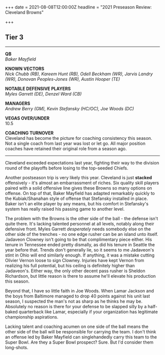 +++
date = 2021-08-08T12:00:00Z
headline = "2021 Preseason Review: Cleveland Browns"

+++
## Tier 3

***

**QB**  
_Baker Mayfield_

**KNOWN VECTORS**  
_Nick Chubb (RB), Kareem Hunt (RB), Odell Beckham (WR), Jarvis Landry (WR), Donovan Peoples-Jones (WR), Austin Hooper (TE)_

**NOTABLE DEFENSIVE PLAYERS**  
_Myles Garrett (DE), Denzel Ward (CB)_

**MANAGERS**  
_Andrew Berry (GM), Kevin Stefansky (HC/OC), Joe Woods (DC)_

**VEGAS OVER/UNDER**  
10\.5

**COACHING TURNOVER**  
Cleveland has become the picture for coaching consistency this season. Not a single coach from last year was lost or let go. All major position coaches have retained their original role from a season ago.

***

Cleveland exceeded expectations last year, fighting their way to the division round of the playoffs before losing to the top-seeded Chiefs.

Another postseason trip is very likely this year. Cleveland is just **stacked** offensively - it's almost an embarrassment of riches. Six quality skill players paired with a solid offensive line gives these Browns so many options on offense. On top of that, Baker Mayfield has adapted remarkably quickly to the Kubiak/Shanahan style of offense that Stefansky installed in place. Baker isn't an elite player by any means, but his comfort in Stefansky's system has really raised his passing game to another level. 

The problem with the Browns is the other side of the ball - the defense isn't quite there. It's lacking talented personnel at all levels, notably along their defensive front. Myles Garrett _desperately_ needs somebody else on the other side of the trenches - no one edge rusher can be an island unto itself. Jadaveon Clowney isn't going to be that complimentary piece either. His tenure in Tennessee ended pretty dismally, as did his tenure in Seattle the year before that. Trends don't generally lie, so it seems to me Jadaveon's stint in Ohio will end similarly enough. If anything, it was a mistake cutting Olivier Vernon loose to sign Clowney. Injuries have kept Vernon from realizing his full potential, but his ceiling is definitely higher than Jadaveon's. Either way, the only other decent pass rusher is Sheldon Richardson, but little reason is there to assume he'll elevate his production this season.

Beyond that, I have so little faith in Joe Woods. When Lamar Jackson and the boys from Baltimore managed to drop 40 points against his unit last season, I suspected the man's not as sharp as he thinks he may be. Absolutely no reason is there for your defense to be slapped silly by a half-baked quarterback like Lamar, especially if your organization has legitimate championship aspirations. 

Lacking talent and coaching acumen on one side of the ball means the other side of the ball will be responsible for carrying the team. I don't think an offense led by Baker Mayfield can singlehandedly carry this team to the Super Bowl. Are they a Super Bowl prospect? Sure. But I'd consider them long-shots.